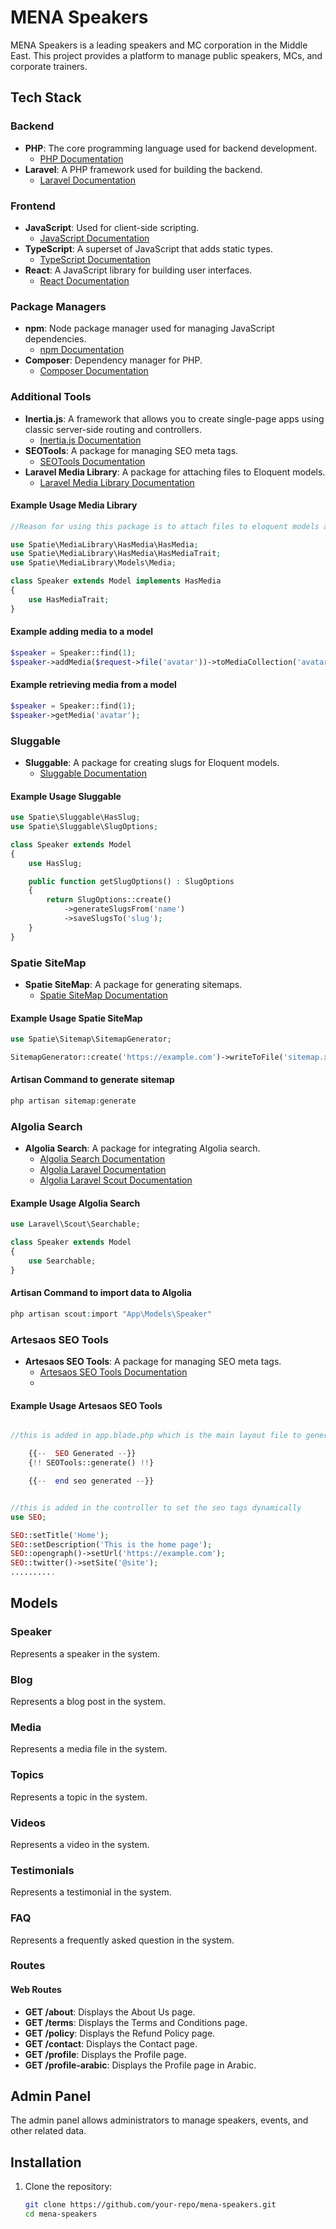 # MENA Speakers

MENA Speakers is a leading speakers and MC corporation in the Middle East. This project provides a platform to manage
public speakers, MCs, and corporate trainers.

## Tech Stack

### Backend

- **PHP**: The core programming language used for backend development.
  - [PHP Documentation](https://www.php.net/docs.php)
- **Laravel**: A PHP framework used for building the backend.
  - [Laravel Documentation](https://laravel.com/docs)

### Frontend

- **JavaScript**: Used for client-side scripting.
  - [JavaScript Documentation](https://developer.mozilla.org/en-US/docs/Web/JavaScript)
- **TypeScript**: A superset of JavaScript that adds static types.
  - [TypeScript Documentation](https://www.typescriptlang.org/docs/)
- **React**: A JavaScript library for building user interfaces.
  - [React Documentation](https://reactjs.org/docs/getting-started.html)

### Package Managers

- **npm**: Node package manager used for managing JavaScript dependencies.
  - [npm Documentation](https://docs.npmjs.com/)
- **Composer**: Dependency manager for PHP.
  - [Composer Documentation](https://getcomposer.org/doc/)

### Additional Tools

- **Inertia.js**: A framework that allows you to create single-page apps using classic server-side routing and
  controllers.
  - [Inertia.js Documentation](https://inertiajs.com/)
- **SEOTools**: A package for managing SEO meta tags.
  - [SEOTools Documentation](https://github.com/artesaos/seotools)
- **Laravel Media Library**: A package for attaching files to Eloquent models.
  - [Laravel Media Library Documentation](https://spatie.be/docs/laravel-medialibrary/v9/introduction)

#### Example Usage Media Library

```php
//Reason for using this package is to attach files to eloquent models and retrieve them easily in the application

use Spatie\MediaLibrary\HasMedia\HasMedia;
use Spatie\MediaLibrary\HasMedia\HasMediaTrait;
use Spatie\MediaLibrary\Models\Media;

class Speaker extends Model implements HasMedia
{
    use HasMediaTrait;
}
```

#### Example adding media to a model

```php
$speaker = Speaker::find(1);
$speaker->addMedia($request->file('avatar'))->toMediaCollection('avatar');
```

#### Example retrieving media from a model

```php
$speaker = Speaker::find(1);
$speaker->getMedia('avatar');
```

### Sluggable

- **Sluggable**: A package for creating slugs for Eloquent models.
  - [Sluggable Documentation](https://github.com/spatie/laravel-sluggable)

#### Example Usage Sluggable

```php
use Spatie\Sluggable\HasSlug;
use Spatie\Sluggable\SlugOptions;

class Speaker extends Model
{
    use HasSlug;

    public function getSlugOptions() : SlugOptions
    {
        return SlugOptions::create()
            ->generateSlugsFrom('name')
            ->saveSlugsTo('slug');
    }
}
```

### Spatie SiteMap

- **Spatie SiteMap**: A package for generating sitemaps.
  - [Spatie SiteMap Documentation](https://github.com/spatie/laravel-sitemap)

#### Example Usage Spatie SiteMap

```php
use Spatie\Sitemap\SitemapGenerator;

SitemapGenerator::create('https://example.com')->writeToFile('sitemap.xml');
```

#### Artisan Command to generate sitemap

```php
php artisan sitemap:generate
```

### Algolia Search

- **Algolia Search**: A package for integrating Algolia search.
  - [Algolia Search Documentation](https://www.algolia.com/doc/)
  - [Algolia Laravel Documentation](https://www.algolia.com/doc/framework-integration/laravel/getting-started/)
  - [Algolia Laravel Scout Documentation](https://www.algolia.com/doc/framework-integration/laravel/scout/getting-started/)

#### Example Usage Algolia Search

```php
use Laravel\Scout\Searchable;

class Speaker extends Model
{
    use Searchable;
}
```

#### Artisan Command to import data to Algolia

```php
php artisan scout:import "App\Models\Speaker"
```

### Artesaos SEO Tools

- **Artesaos SEO Tools**: A package for managing SEO meta tags.
  - [Artesaos SEO Tools Documentation](https://github.com/artesaos/seotools)
  -

#### Example Usage Artesaos SEO Tools

```php

//this is added in app.blade.php which is the main layout file to generate the seo tags dynamically set in controllers or views

    {{--  SEO Generated --}}
    {!! SEOTools::generate() !!}

    {{--  end seo generated --}}


//this is added in the controller to set the seo tags dynamically
use SEO;

SEO::setTitle('Home');
SEO::setDescription('This is the home page');
SEO::opengraph()->setUrl('https://example.com');
SEO::twitter()->setSite('@site');
..........

```

## Models

### Speaker

Represents a speaker in the system.

### Blog

Represents a blog post in the system.

### Media

Represents a media file in the system.

### Topics

Represents a topic in the system.

### Videos

Represents a video in the system.

### Testimonials

Represents a testimonial in the system.

### FAQ

Represents a frequently asked question in the system.

### Routes

#### Web Routes

- **GET /about**: Displays the About Us page.
- **GET /terms**: Displays the Terms and Conditions page.
- **GET /policy**: Displays the Refund Policy page.
- **GET /contact**: Displays the Contact page.
- **GET /profile**: Displays the Profile page.
- **GET /profile-arabic**: Displays the Profile page in Arabic.

## Admin Panel

The admin panel allows administrators to manage speakers, events, and other related data.

## Installation

1. Clone the repository:
   ```sh
   git clone https://github.com/your-repo/mena-speakers.git
   cd mena-speakers
